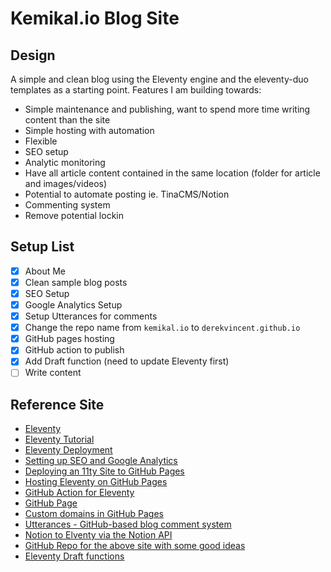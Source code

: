 # Kemikal.io Blog Site

## Design 

A simple and clean blog using the Eleventy engine and the eleventy-duo templates as a starting point. Features I am building towards: 
- Simple maintenance and publishing, want to spend more time writing content than the site
- Simple hosting with automation 
- Flexible 
- SEO setup 
- Analytic monitoring 
- Have all article content contained in the same location (folder for article and images/videos) 
- Potential to automate posting ie. TinaCMS/Notion 
- Commenting system 
- Remove potential lockin 

## Setup List 

- [X] About Me 
- [X] Clean sample blog posts
- [X] SEO Setup 
- [X] Google Analytics Setup 
- [X] Setup Utterances for comments
- [X] Change the repo name from `kemikal.io` to `derekvincent.github.io`
- [X] GitHub pages hosting 
- [X] GitHub action to publish 
- [X] Add Draft function (need to update Eleventy first)
- [ ] Write content 

## Reference Site 

- [Eleventy](https://www.11ty.dev/)
- [Eleventy Tutorial](https://www.11ty.dev/docs/tutorials/)
- [Eleventy Deployment](https://www.11ty.dev/docs/deployment/)
- [Setting up SEO and Google Analytics](https://jec.fyi/blog/setting-up-seo-and-google-analytics)
- [Deploying an 11ty Site to GitHub Pages](https://snook.ca/archives/servers/deploying-11ty-to-gh-pages)
- [Hosting Eleventy on GitHub Pages](https://quinndombrowski.com/blog/2022/05/07/hosting-eleventy-on-github-pages/)
- [GitHub Action for Eleventy](https://github.com/marketplace/actions/eleventy-action)
- [GitHub Page](https://docs.github.com/en/pages)
- [Custom domains in GitHub Pages](https://docs.github.com/en/pages/configuring-a-custom-domain-for-your-github-pages-site/about-custom-domains-and-github-pages) 
- [Utterances - GitHub-based blog comment system](https://utteranc.es/)
- [Notion to Elventy via the Notion API](https://www.falldowngoboone.com/blog/from-notion-to-eleventy-part-1-the-notion-api/)
- [GitHub Repo for the above site with some good ideas](https://github.com/falldowngoboone/falldowngoboone-com)  
- [Eleventy Draft functions](https://www.11ty.dev/docs/quicktips/draft-posts/)